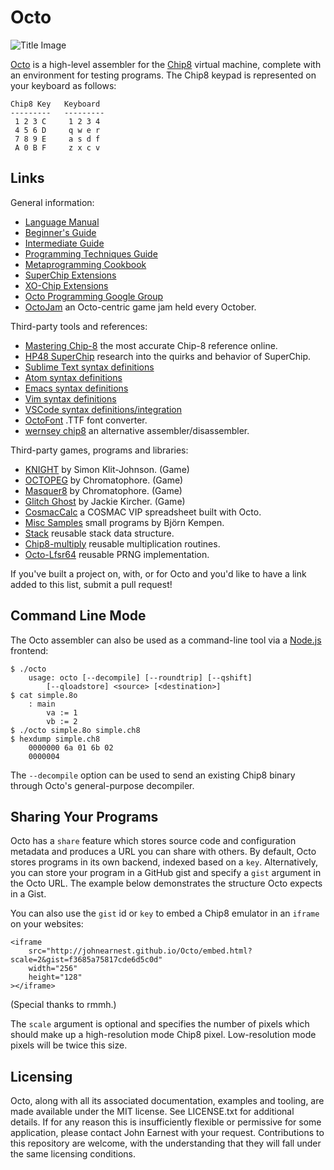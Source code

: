 Octo
====

![Title Image](https://raw.githubusercontent.com/JohnEarnest/Octo/gh-pages/images/f8z.gif)

[Octo](http://johnearnest.github.io/Octo/) is a high-level assembler for the [Chip8](http://mattmik.com/chip8.html) virtual machine, complete with an environment for testing programs. The Chip8 keypad is represented on your keyboard as follows:

	Chip8 Key   Keyboard
	---------   ---------
	 1 2 3 C     1 2 3 4
	 4 5 6 D     q w e r
	 7 8 9 E     a s d f
	 A 0 B F     z x c v

Links
-----
General information:

- [Language Manual](https://github.com/JohnEarnest/Octo/tree/gh-pages/docs/Manual.md)
- [Beginner's Guide](https://github.com/JohnEarnest/Octo/blob/gh-pages/docs/BeginnersGuide.md)
- [Intermediate Guide](https://github.com/JohnEarnest/Octo/blob/gh-pages/docs/IntermediateGuide.md)
- [Programming Techniques Guide](https://github.com/JohnEarnest/Octo/blob/gh-pages/docs/Chip8%20Programming.md)
- [Metaprogramming Cookbook](https://github.com/JohnEarnest/Octo/blob/gh-pages/docs/MetaProgramming.md)
- [SuperChip Extensions](https://github.com/JohnEarnest/Octo/blob/gh-pages/docs/SuperChip.md)
- [XO-Chip Extensions](https://github.com/JohnEarnest/Octo/tree/gh-pages/docs/XO-ChipSpecification.md)
- [Octo Programming Google Group](https://groups.google.com/forum/#!forum/octo-programming)
- [OctoJam](http://www.awfuljams.com) an Octo-centric game jam held every October.

Third-party tools and references:

- [Mastering Chip-8](http://mattmik.com/chip8.html) the most accurate Chip-8 reference online.
- [HP48 SuperChip](https://github.com/Chromatophore/HP48-Superchip) research into the quirks and behavior of SuperChip.
- [Sublime Text syntax definitions](https://github.com/mattmikolay/octo-sublime)
- [Atom syntax definitions](https://github.com/james0x0A/language-octo)
- [Emacs syntax definitions](https://github.com/cryon/octo-mode)
- [Vim syntax definitions](https://github.com/jackiekircher/vim-chip8)
- [VSCode syntax definitions/integration](https://github.com/hoovercj/vscode-octo)
- [OctoFont](https://github.com/jdeeny/octofont) .TTF font converter.
- [wernsey chip8](https://github.com/wernsey/chip8) an alternative assembler/disassembler.

Third-party games, programs and libraries:

- [KNIGHT](https://github.com/simonklitjohnson/Knight) by Simon Klit-Johnson. (Game)
- [OCTOPEG](https://github.com/Chromatophore/Octopeg) by Chromatophore. (Game)
- [Masquer8](https://github.com/Chromatophore/Masquer8) by Chromatophore. (Game)
- [Glitch Ghost](https://github.com/jackiekircher/glitch-ghost) by Jackie Kircher. (Game)
- [CosmacCalc](https://abitoutofplace.wordpress.com/2015/05/02/cosmaccalc-the-cosmac-vip-s-place-in-spreadsheet-history/) a COSMAC VIP spreadsheet built with Octo.
- [Misc Samples](https://github.com/buffis/misc-samples/tree/master/Octo) small programs by Björn Kempen.
- [Stack](https://github.com/jackiekircher/stack.8o) reusable stack data structure.
- [Chip8-multiply](https://github.com/jdeeny/chip8-multiply) reusable multiplication routines.
- [Octo-Lfsr64](https://github.com/jdeeny/octo-lfsr64) reusable PRNG implementation.

If you've built a project on, with, or for Octo and you'd like to have a link added to this list, submit a pull request!

Command Line Mode
-----------------

The Octo assembler can also be used as a command-line tool via a [Node.js](http://nodejs.org) frontend:

	$ ./octo
		usage: octo [--decompile] [--roundtrip] [--qshift]
			[--qloadstore] <source> [<destination>]
	$ cat simple.8o
		: main
			va := 1
			vb := 2
	$ ./octo simple.8o simple.ch8
	$ hexdump simple.ch8
		0000000 6a 01 6b 02                                    
		0000004

The `--decompile` option can be used to send an existing Chip8 binary through Octo's general-purpose decompiler.

Sharing Your Programs
---------------------
Octo has a `share` feature which stores source code and configuration metadata and produces a URL you can share with others. By default, Octo stores programs in its own backend, indexed based on a `key`. Alternatively, you can store your program in a GitHub gist and specify a `gist` argument in the Octo URL. The example below demonstrates the structure Octo expects in a Gist.

You can also use the `gist` id or `key` to embed a Chip8 emulator in an `iframe` on your websites:

	<iframe
		src="http://johnearnest.github.io/Octo/embed.html?scale=2&gist=f3685a75817cde6d5c0d"
		width="256"
		height="128"
	></iframe>

(Special thanks to rmmh.)

The `scale` argument is optional and specifies the number of pixels which should make up a high-resolution mode Chip8 pixel. Low-resolution mode pixels will be twice this size.

Licensing
---------
Octo, along with all its associated documentation, examples and tooling, are made available under the MIT license. See LICENSE.txt for additional details. If for any reason this is insufficiently flexible or permissive for some application, please contact John Earnest with your request. Contributions to this repository are welcome, with the understanding that they will fall under the same licensing conditions.
